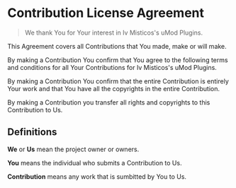 # Contribution License Agreement

> We thank You for Your interest in Iv Misticos's uMod Plugins.

This Agreement covers all Contributions that You made, make or will make.

By making a Contribution You confirm that You agree to the following terms and conditions for all Your Contributions for Iv Misticos's uMod Plugins.

By making a Contribution You confirm that the entire Contribution is entirely Your work and that You have all the copyrights in the entire Contribution.

By making a Contribution you transfer all rights and copyrights to this Contribution to Us.

## Definitions

**We** or **Us** mean the project owner or owners.

**You** means the individual who submits a Contribution to Us.

**Contribution** means any work that is sumbitted by You to Us.